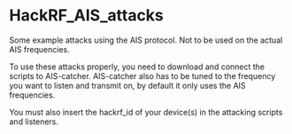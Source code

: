 # HackRF_AIS_attacks
Some example attacks using the AIS protocol. Not to be used on the actual AIS frequencies.

To use these attacks properly, you need to download and connect the scripts to AIS-catcher.
AIS-catcher also has to be tuned to the frequency you want to listen and transmit on, by default it only uses the AIS frequencies.  

You must also insert the hackrf_id of your device(s) in the attacking scripts and listeners. 
